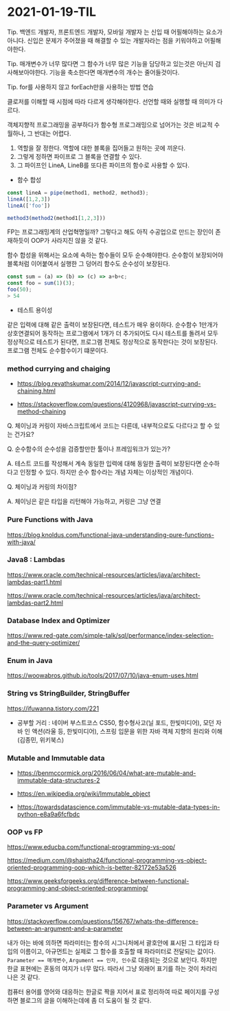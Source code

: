 # 2021-01-19-TIL

Tip. 백엔드 개발자, 프론트엔드 개발자, 모바일 개발자 는 신입 때 어필해야하는 요소가 아니다. 신입은 문제가 주어졌을 때 해결할 수 있는 개발자라는 점을 키워야하고 어필해야한다.

Tip. 매개변수가 너무 많다면 그 함수가 너무 많은 기능을 담당하고 있는것은 아닌지 검사해보아야한다. 기능을 축소한다면 매개변수의 개수는 줄어들것이다. 

Tip. for를 사용하지 않고 forEach만을 사용하는 방법 연습

클로저를 이해할 때 시점에 따라 다르게 생각해야한다. 선언할 때와 실행할 때 의미가 다르다.

객체지향적 프로그래밍을 공부하다가 함수형 프로그래밍으로 넘어가는 것은 비교적 수월하나, 그 반대는 어렵다.

1. 역할을 잘 정한다. 역할에 대한 블록을 집어들고 원하는 곳에 끼운다.
2. 그렇게 정하면 파이프로 그 블록을 연결할 수 있다.
3. 그 파이프인 LineA, LineB를 또다른 파이프의 함수로 사용할 수 있다.

- 함수 합성

```javascript
const lineA = pipe(method1, method2, method3);
lineA([1,2,3])
lineA(['foo'])

method3(method2(method1[1,2,3]))
```

FP는 프로그래밍계의 산업혁명일까? 그렇다고 해도 아직 수공업으로 만드는 장인이 존재하듯이 OOP가 사라지진 않을 것 같다.

함수 합성을 위해서는 요소에 속하는 함수들이 모두 순수해야한다. 순수함이 보장되어야 블록처럼 이어붙여서 실행한 그 덩어리 함수도 순수성이 보장된다.

```javascript
const sum = (a) => (b) => (c) => a+b+c;
const foo = sum(1)(3);
foo(50);
> 54
```

- 테스트 용이성

같은 입력에 대해 같은 출력이 보장된다면, 테스트가 매우 용이하다. 순수함수 1만개가 상호연결되어 동작하는 프로그램에서 1개가 더 추가되어도 다시 테스트를 돌려서 모두 정상적으로 테스트가 된다면, 프로그램 전체도 정상적으로 동작한다는 것이 보장된다. 프로그램 전체도 순수함수이기 떄문이다.

### method currying and chaiging

- https://blog.revathskumar.com/2014/12/javascript-currying-and-chaining.html

- https://stackoverflow.com/questions/4120968/javascript-currying-vs-method-chaining

Q. 체이닝과 커링이 자바스크립트에서 코드는 다른데, 내부적으로도 다르다고 할 수 있는 건가요?

Q. 순수함수의 순수성을 검증할만한 툴이나 프레임워크가 있는가?

A. 테스트 코드를 작성해서 계속 동일한 입력에 대해 동일한 출력이 보장된다면 순수하다고 인정할 수 있다. 하지만 순수 함수라는 개념 자체는 이상적인 개념이다.

Q. 체이닝과 커링의 차이점?

A. 체이닝은 같은 타입을 리턴해야 가능하고, 커링은 그냥 연결

### Pure Functions with Java

https://blog.knoldus.com/functional-java-understanding-pure-functions-with-java/

### Java8 : Lambdas

https://www.oracle.com/technical-resources/articles/java/architect-lambdas-part1.html

https://www.oracle.com/technical-resources/articles/java/architect-lambdas-part2.html



### Database Index and Optimizer

https://www.red-gate.com/simple-talk/sql/performance/index-selection-and-the-query-optimizer/

### Enum in Java

https://woowabros.github.io/tools/2017/07/10/java-enum-uses.html

### String vs StringBuilder, StringBuffer

https://ifuwanna.tistory.com/221

- 공부할 거리 : 네이버 부스트코스 CS50, 함수형사고(닐 포드, 한빛미디어), 모던 자바 인 액션(라울 등, 한빛미디어), 스프링 입문을 위한 자바 객체 지향의 원리와 이해(김종민, 위키북스)

### Mutable and Immutable data

- https://benmccormick.org/2016/06/04/what-are-mutable-and-immutable-data-structures-2

- https://en.wikipedia.org/wiki/Immutable_object

- https://towardsdatascience.com/immutable-vs-mutable-data-types-in-python-e8a9a6fcfbdc



### OOP vs FP

https://www.educba.com/functional-programming-vs-oop/

https://medium.com/@shaistha24/functional-programming-vs-object-oriented-programming-oop-which-is-better-82172e53a526

https://www.geeksforgeeks.org/difference-between-functional-programming-and-object-oriented-programming/



### Parameter vs Argument

https://stackoverflow.com/questions/156767/whats-the-difference-between-an-argument-and-a-parameter

내가 아는 바에 의하면 파라미터는 함수의 시그니처에서 괄호안에 표시된 그 타입과 타입의 이름이고, 아규먼트는 실제로 그 함수를 호출할 때 파라미터로 전달되는 값이다. `Parameter == 매개변수`, `Argument == 인자, 인수`로 대응되는 것으로 보인다. 하지만 한글 표현에는 혼동의 여지가 너무 많다. 따라서 그냥 외래어 표기를 하는 것이 차라리 나은 것 같다.

컴퓨터 용어를 영어와 대응하는 한글로 짝을 지어서 표로 정리하여 따로 페이지를 구성하면 블로그의 글을 이해하는데에 좀 더 도움이 될 것 같다.
